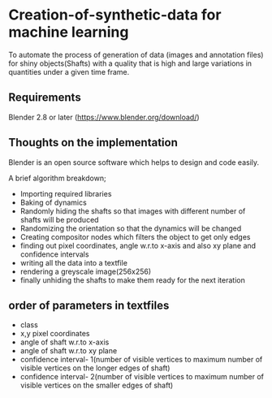 # Creation-of-synthetic-data for machine learning
To automate the process of generation of data (images and annotation files) for shiny objects(Shafts)  with a quality that is high and large variations in quantities under a given time frame.

## Requirements

Blender 2.8 or later (https://www.blender.org/download/)

## Thoughts on the implementation

Blender is an open source software which helps to design and code easily.

A brief algorithm breakdown;
- Importing required libraries
- Baking of dynamics
- Randomly hiding the shafts so that images with different number of shafts will be produced
- Randomizing the orientation so that the dynamics will be changed
- Creating compositor nodes which filters the object to get only edges
- finding out pixel coordinates, angle w.r.to x-axis and also xy plane and confidence intervals
- writing all the data into a textfile
- rendering a greyscale image(256x256)
- finally unhiding the shafts to make them ready for the next iteration

## order of parameters in textfiles
- class
- x,y pixel coordinates
- angle of shaft w.r.to x-axis
- angle of shaft w.r.to xy plane
- confidence interval- 1(number of visible vertices to maximum number of visible vertices on the longer edges of shaft)
- confidence interval- 2(number of visible vertices to maximum number of visible vertices on the smaller edges of shaft)
